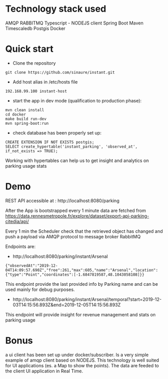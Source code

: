 # Technology stack used

AMQP RABBITMQ
Typescript - NODEJS client
Spring Boot
Maven
Timescaledb
Postgis
Docker

# Quick start

* Clone the repository

```
git clone https://github.com/sinaure/instant.git
```

* Add host alias in /etc/hosts file

```
192.168.99.100 instant-host
```

* start the app in dev mode (qualification to production phase):

```
mvn clean install
cd docker 
make build run-dev
mvn spring-boot:run 
```

* check database has been properly set up:

```
CREATE EXTENSION IF NOT EXISTS postgis;
SELECT create_hypertable('instant_parking', 'observed_at', if_not_exists => TRUE);
```
Working with hypertables can help us to get insight and analytics on parking usage stats




# Demo

REST API accessible at : http://localhost:8080/parking

After the App is bootstrapped every 1 minute data are fetched from  
https://data.rennesmetropole.fr/explore/dataset/export-api-parking-citedia/api/

Every 1 min the Scheduler check that the retrieved object has changed and push a payload via AMQP protocol to message broker RabbitMQ

Endpoints are:
  
* http://localhost:8080/parking/instant/Arsenal 

```
{"observedAt":"2019-12-04T14:09:57.690Z","free":261,"max":605,"name":"Arsenal","location":{"type":"Point","coordinates":[-1.6847819587,48.1043058108]}}
```

This endpoint provide the last provided info by Parking name and can be used mainly for debug purposes.

* http://localhost:8080/parking/instant/Arsenal/temporal?start=2019-12-03T14:15:56.893Z&end=2019-12-05T14:15:56.893Z 



This endpoint will provide insight for revenue management and stats on parking usage 


# Bonus

a ui client has been set up under docker/subscriber. Is a very simple example of amqp client based on NODEJS. This technology is well suited for UI applications (es. a Map to show the points).
The data are feeded to the client UI application in Real Time. 



